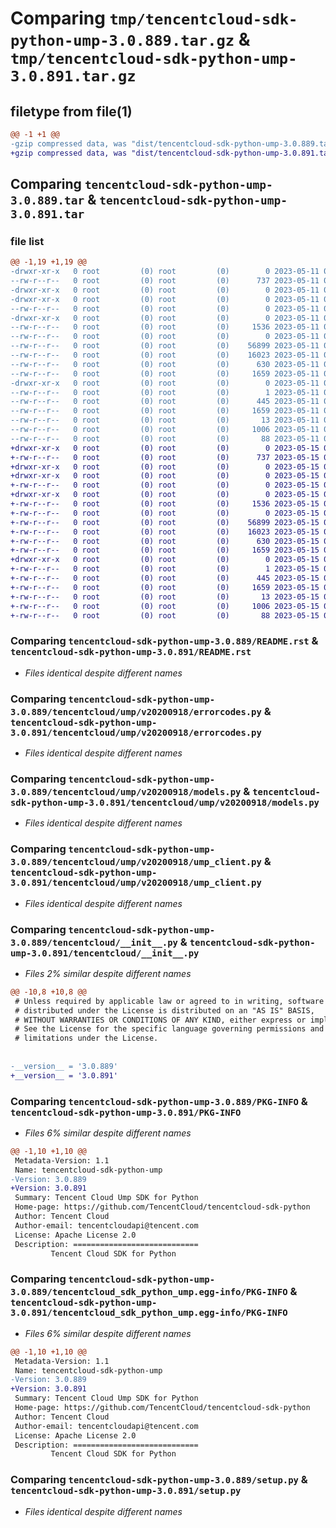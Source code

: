 # Comparing `tmp/tencentcloud-sdk-python-ump-3.0.889.tar.gz` & `tmp/tencentcloud-sdk-python-ump-3.0.891.tar.gz`

## filetype from file(1)

```diff
@@ -1 +1 @@
-gzip compressed data, was "dist/tencentcloud-sdk-python-ump-3.0.889.tar", last modified: Thu May 11 03:28:06 2023, max compression
+gzip compressed data, was "dist/tencentcloud-sdk-python-ump-3.0.891.tar", last modified: Mon May 15 04:55:25 2023, max compression
```

## Comparing `tencentcloud-sdk-python-ump-3.0.889.tar` & `tencentcloud-sdk-python-ump-3.0.891.tar`

### file list

```diff
@@ -1,19 +1,19 @@
-drwxr-xr-x   0 root         (0) root         (0)        0 2023-05-11 03:28:06.000000 tencentcloud-sdk-python-ump-3.0.889/
--rw-r--r--   0 root         (0) root         (0)      737 2023-05-11 03:28:05.000000 tencentcloud-sdk-python-ump-3.0.889/README.rst
-drwxr-xr-x   0 root         (0) root         (0)        0 2023-05-11 03:28:06.000000 tencentcloud-sdk-python-ump-3.0.889/tencentcloud/
-drwxr-xr-x   0 root         (0) root         (0)        0 2023-05-11 03:28:06.000000 tencentcloud-sdk-python-ump-3.0.889/tencentcloud/ump/
--rw-r--r--   0 root         (0) root         (0)        0 2023-05-11 03:28:05.000000 tencentcloud-sdk-python-ump-3.0.889/tencentcloud/ump/__init__.py
-drwxr-xr-x   0 root         (0) root         (0)        0 2023-05-11 03:28:06.000000 tencentcloud-sdk-python-ump-3.0.889/tencentcloud/ump/v20200918/
--rw-r--r--   0 root         (0) root         (0)     1536 2023-05-11 03:28:05.000000 tencentcloud-sdk-python-ump-3.0.889/tencentcloud/ump/v20200918/errorcodes.py
--rw-r--r--   0 root         (0) root         (0)        0 2023-05-11 03:28:05.000000 tencentcloud-sdk-python-ump-3.0.889/tencentcloud/ump/v20200918/__init__.py
--rw-r--r--   0 root         (0) root         (0)    56899 2023-05-11 03:28:05.000000 tencentcloud-sdk-python-ump-3.0.889/tencentcloud/ump/v20200918/models.py
--rw-r--r--   0 root         (0) root         (0)    16023 2023-05-11 03:28:05.000000 tencentcloud-sdk-python-ump-3.0.889/tencentcloud/ump/v20200918/ump_client.py
--rw-r--r--   0 root         (0) root         (0)      630 2023-05-11 03:28:05.000000 tencentcloud-sdk-python-ump-3.0.889/tencentcloud/__init__.py
--rw-r--r--   0 root         (0) root         (0)     1659 2023-05-11 03:28:06.000000 tencentcloud-sdk-python-ump-3.0.889/PKG-INFO
-drwxr-xr-x   0 root         (0) root         (0)        0 2023-05-11 03:28:06.000000 tencentcloud-sdk-python-ump-3.0.889/tencentcloud_sdk_python_ump.egg-info/
--rw-r--r--   0 root         (0) root         (0)        1 2023-05-11 03:28:06.000000 tencentcloud-sdk-python-ump-3.0.889/tencentcloud_sdk_python_ump.egg-info/dependency_links.txt
--rw-r--r--   0 root         (0) root         (0)      445 2023-05-11 03:28:06.000000 tencentcloud-sdk-python-ump-3.0.889/tencentcloud_sdk_python_ump.egg-info/SOURCES.txt
--rw-r--r--   0 root         (0) root         (0)     1659 2023-05-11 03:28:06.000000 tencentcloud-sdk-python-ump-3.0.889/tencentcloud_sdk_python_ump.egg-info/PKG-INFO
--rw-r--r--   0 root         (0) root         (0)       13 2023-05-11 03:28:06.000000 tencentcloud-sdk-python-ump-3.0.889/tencentcloud_sdk_python_ump.egg-info/top_level.txt
--rw-r--r--   0 root         (0) root         (0)     1006 2023-05-11 03:28:05.000000 tencentcloud-sdk-python-ump-3.0.889/setup.py
--rw-r--r--   0 root         (0) root         (0)       88 2023-05-11 03:28:06.000000 tencentcloud-sdk-python-ump-3.0.889/setup.cfg
+drwxr-xr-x   0 root         (0) root         (0)        0 2023-05-15 04:55:25.000000 tencentcloud-sdk-python-ump-3.0.891/
+-rw-r--r--   0 root         (0) root         (0)      737 2023-05-15 04:55:25.000000 tencentcloud-sdk-python-ump-3.0.891/README.rst
+drwxr-xr-x   0 root         (0) root         (0)        0 2023-05-15 04:55:25.000000 tencentcloud-sdk-python-ump-3.0.891/tencentcloud/
+drwxr-xr-x   0 root         (0) root         (0)        0 2023-05-15 04:55:25.000000 tencentcloud-sdk-python-ump-3.0.891/tencentcloud/ump/
+-rw-r--r--   0 root         (0) root         (0)        0 2023-05-15 04:55:25.000000 tencentcloud-sdk-python-ump-3.0.891/tencentcloud/ump/__init__.py
+drwxr-xr-x   0 root         (0) root         (0)        0 2023-05-15 04:55:25.000000 tencentcloud-sdk-python-ump-3.0.891/tencentcloud/ump/v20200918/
+-rw-r--r--   0 root         (0) root         (0)     1536 2023-05-15 04:55:25.000000 tencentcloud-sdk-python-ump-3.0.891/tencentcloud/ump/v20200918/errorcodes.py
+-rw-r--r--   0 root         (0) root         (0)        0 2023-05-15 04:55:25.000000 tencentcloud-sdk-python-ump-3.0.891/tencentcloud/ump/v20200918/__init__.py
+-rw-r--r--   0 root         (0) root         (0)    56899 2023-05-15 04:55:25.000000 tencentcloud-sdk-python-ump-3.0.891/tencentcloud/ump/v20200918/models.py
+-rw-r--r--   0 root         (0) root         (0)    16023 2023-05-15 04:55:25.000000 tencentcloud-sdk-python-ump-3.0.891/tencentcloud/ump/v20200918/ump_client.py
+-rw-r--r--   0 root         (0) root         (0)      630 2023-05-15 04:55:25.000000 tencentcloud-sdk-python-ump-3.0.891/tencentcloud/__init__.py
+-rw-r--r--   0 root         (0) root         (0)     1659 2023-05-15 04:55:25.000000 tencentcloud-sdk-python-ump-3.0.891/PKG-INFO
+drwxr-xr-x   0 root         (0) root         (0)        0 2023-05-15 04:55:25.000000 tencentcloud-sdk-python-ump-3.0.891/tencentcloud_sdk_python_ump.egg-info/
+-rw-r--r--   0 root         (0) root         (0)        1 2023-05-15 04:55:25.000000 tencentcloud-sdk-python-ump-3.0.891/tencentcloud_sdk_python_ump.egg-info/dependency_links.txt
+-rw-r--r--   0 root         (0) root         (0)      445 2023-05-15 04:55:25.000000 tencentcloud-sdk-python-ump-3.0.891/tencentcloud_sdk_python_ump.egg-info/SOURCES.txt
+-rw-r--r--   0 root         (0) root         (0)     1659 2023-05-15 04:55:25.000000 tencentcloud-sdk-python-ump-3.0.891/tencentcloud_sdk_python_ump.egg-info/PKG-INFO
+-rw-r--r--   0 root         (0) root         (0)       13 2023-05-15 04:55:25.000000 tencentcloud-sdk-python-ump-3.0.891/tencentcloud_sdk_python_ump.egg-info/top_level.txt
+-rw-r--r--   0 root         (0) root         (0)     1006 2023-05-15 04:55:25.000000 tencentcloud-sdk-python-ump-3.0.891/setup.py
+-rw-r--r--   0 root         (0) root         (0)       88 2023-05-15 04:55:25.000000 tencentcloud-sdk-python-ump-3.0.891/setup.cfg
```

### Comparing `tencentcloud-sdk-python-ump-3.0.889/README.rst` & `tencentcloud-sdk-python-ump-3.0.891/README.rst`

 * *Files identical despite different names*

### Comparing `tencentcloud-sdk-python-ump-3.0.889/tencentcloud/ump/v20200918/errorcodes.py` & `tencentcloud-sdk-python-ump-3.0.891/tencentcloud/ump/v20200918/errorcodes.py`

 * *Files identical despite different names*

### Comparing `tencentcloud-sdk-python-ump-3.0.889/tencentcloud/ump/v20200918/models.py` & `tencentcloud-sdk-python-ump-3.0.891/tencentcloud/ump/v20200918/models.py`

 * *Files identical despite different names*

### Comparing `tencentcloud-sdk-python-ump-3.0.889/tencentcloud/ump/v20200918/ump_client.py` & `tencentcloud-sdk-python-ump-3.0.891/tencentcloud/ump/v20200918/ump_client.py`

 * *Files identical despite different names*

### Comparing `tencentcloud-sdk-python-ump-3.0.889/tencentcloud/__init__.py` & `tencentcloud-sdk-python-ump-3.0.891/tencentcloud/__init__.py`

 * *Files 2% similar despite different names*

```diff
@@ -10,8 +10,8 @@
 # Unless required by applicable law or agreed to in writing, software
 # distributed under the License is distributed on an "AS IS" BASIS,
 # WITHOUT WARRANTIES OR CONDITIONS OF ANY KIND, either express or implied.
 # See the License for the specific language governing permissions and
 # limitations under the License.
 
 
-__version__ = '3.0.889'
+__version__ = '3.0.891'
```

### Comparing `tencentcloud-sdk-python-ump-3.0.889/PKG-INFO` & `tencentcloud-sdk-python-ump-3.0.891/PKG-INFO`

 * *Files 6% similar despite different names*

```diff
@@ -1,10 +1,10 @@
 Metadata-Version: 1.1
 Name: tencentcloud-sdk-python-ump
-Version: 3.0.889
+Version: 3.0.891
 Summary: Tencent Cloud Ump SDK for Python
 Home-page: https://github.com/TencentCloud/tencentcloud-sdk-python
 Author: Tencent Cloud
 Author-email: tencentcloudapi@tencent.com
 License: Apache License 2.0
 Description: ============================
         Tencent Cloud SDK for Python
```

### Comparing `tencentcloud-sdk-python-ump-3.0.889/tencentcloud_sdk_python_ump.egg-info/PKG-INFO` & `tencentcloud-sdk-python-ump-3.0.891/tencentcloud_sdk_python_ump.egg-info/PKG-INFO`

 * *Files 6% similar despite different names*

```diff
@@ -1,10 +1,10 @@
 Metadata-Version: 1.1
 Name: tencentcloud-sdk-python-ump
-Version: 3.0.889
+Version: 3.0.891
 Summary: Tencent Cloud Ump SDK for Python
 Home-page: https://github.com/TencentCloud/tencentcloud-sdk-python
 Author: Tencent Cloud
 Author-email: tencentcloudapi@tencent.com
 License: Apache License 2.0
 Description: ============================
         Tencent Cloud SDK for Python
```

### Comparing `tencentcloud-sdk-python-ump-3.0.889/setup.py` & `tencentcloud-sdk-python-ump-3.0.891/setup.py`

 * *Files identical despite different names*

